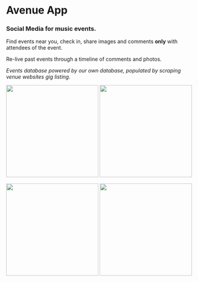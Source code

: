 # Avenue App
  
### Social Media for music events.

Find events near you, check in, share images and comments **only** with attendees of the event.

Re-live past events through a timeline of comments and photos.

_Events database powered by our own database, populated by scraping venue websites gig listing._

<img src="https://s3.eu-west-2.amazonaws.com/neil-oliver-github/Avenue_App/find_gig.png" width="250"> <img src="https://s3.eu-west-2.amazonaws.com/neil-oliver-github/Avenue_App/profile_page.png" width="250">

<img src="https://s3.eu-west-2.amazonaws.com/neil-oliver-github/Avenue_App/gig_page.png" width="250"> <img src="https://s3.eu-west-2.amazonaws.com/neil-oliver-github/Avenue_App/past_events.png" width="250">
